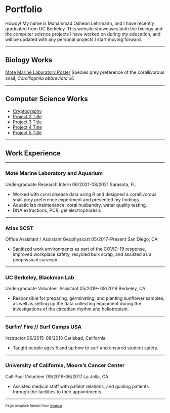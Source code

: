 # Portfolio

Howdy! My name is Muhammad Oshean Lehrmann, and I have recently graduated from UC Berkeley. This website showcases both the biology and the computer science projects I have worked on during my education, and will be updated with any personal projects I start moving forward.

---

## Biology Works

[Mote Marine Laboratory Poster](https://imgur.com/xQoTsk2)
Species prey preference of the corallivorous snail, _Coralliophila abbreviata_
<img src="images/MOTE.jpg?raw=true"/>

---

## Computer Science Works

- [Cryptography](http://example.com/)
- [Project 2 Title](http://example.com/)
- [Project 3 Title](http://example.com/)
- [Project 4 Title](http://example.com/)
- [Project 5 Title](http://example.com/)

---

## Work Experience

---

### Mote Marine Laboratory and Aquarium

Undergraduate Research Intern
06/2021-08/2021
Sarasota, FL
-	Worked with coral disease data using R and designed a corallivorous snail prey preference experiment and presented my findings.
-	Aquatic lab maintenance: coral husbandry, water quality testing,
-	DNA extractions, PCR, gel electrophoresis

---
### Atlas SCST 	

Office Assistant / Assistant Geophysicist
05/2017–Present
San Diego, CA
-	Sanitized work environments as part of the COVID-19 response, improved workplace safety, recycled bulk scrap, and assisted as a geophysical surveyor.

---

### UC Berkeley, Blackman Lab

Undergraduate Volunteer Assistant
05/2019– 08/2019
Berkeley, CA
-	Responsible for preparing, germinating, and planting sunflower samples, as well as setting up the data collecting equipment during the investigations of the circadian rhythm and heliotropism.

---

### Surfin’ Fire // Surf Camps USA
Instructor
06/2015-08/2018
Carlsbad, California
-	Taught people ages 5 and up how to surf and ensured student safety.

---

### University of California, Moore’s Cancer Center
Call Pool Volunteer
09/2016-06/2017
La Jolla, CA
-	Assisted medical staff with patient relations, and guiding patients through the facilities to their appointments.



---
<p style="font-size:11px">Page template forked from <a href="https://github.com/evanca/quick-portfolio">evanca</a></p>
<!-- Remove above link if you don't want to attibute -->
